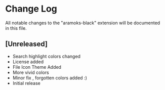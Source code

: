 # Change Log
All notable changes to the "aramoks-black" extension will be documented in this file.


## [Unreleased]
- Search highlight colors changed
- License added
- File Icon Theme Added
- More vivid colors
- Minor fix , forgotten colors added :) 
- Initial release
